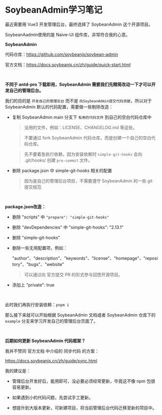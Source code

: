 # SoybeanAdmin学习笔记

最近需要用 Vue3 开发管理后台，最终选择了 SoybeanAdmin 这个开源项目。

SoybeanAadmin使用的是 Naive-UI 组件库，非常符合我的心意。

**SoybeanAdmin**

代码仓库：https://github.com/soybeanjs/soybean-admin

官方文档：https://docs.soybeanjs.cn/zh/guide/quick-start.html

<br>

**不同于 antd-pro 下载即用，SoybeanAdmin 需要我们先精简改动一下才可以开发自己的管理后台。**

我们的目的是 `开发自己的管理后台` 而不是 `向SoybeanAdmin提交代码贡献`，所以对于 SoybeanAdmin 默认的代码配置，需要做一些剔除改造：

- 复制 SoybeanAdmin main 分支下 `有用的代码文件` 到自己的空白代码仓库中
  
  > 没用的文件，例如：LICENSE、CHANGELOG.md 等这些。
  
  > 不要通过 fork SoybeanAdmin 代码仓库，而是创建一个自己的空白代码仓库。
  
  > 先不要着急执行依赖，因为安装依赖时 `simple-git-hooks` 会向 .git/hooks/ 创建 `pre-commit` 文件。
  
- 删除 package.json 中 simple-git-hooks 相关的配置
  
  > 因为是自己的管理后台项目，不需要遵守 SoybeanAdmin 的一些 git 提交规范
  

<br>

**package.json改造：**

- 删除 "scripts" 中 `"prepare": "simple-git-hooks"`
  
- 删除 "devDependencies" 中 "simple-git-hooks": "2.13.1"
  
- 删除 "simple-git-hooks"
  
- 删除一些无用配置项，例如：
  
  "author"、"description"、"keywords"、"license"、"homepage"、"repository"、"bugs"、"website"
  
  > 可以通过向 官方提交 PR 的形式参与回馈开源项目。
  
- 添加上 "private": true
  

<br>

此时我们再执行安装依赖：`pnpm i`

那么接下来就可以开始根据 SoybeanAdmin 文档或者 SoybeanAdmin 仓库下的 `example` 分支来学习开发自己的管理后台页面了。

<br>

**后期如何更新 SoybeanAdmin 代码框架？**

我并不赞同 官方文档 中介绍的 同步代码 的方案：

https://docs.soybeanjs.cn/zh/guide/sync.html

我的建议是：

- 管理后台开发好后，能用即可，没必要必须经常更新，毕竟这不像 npm 包很容易更新。
  
- 如果遇到小的代码问题，先尝试手工更新。
  
- 想提升到大版本更新，可新建项目，将当前管理后台代码迁移至新的项目中。
  

<br>
